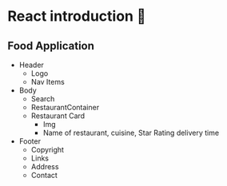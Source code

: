 # React introduction 🚀

## Food Application


- Header
    - Logo
    - Nav Items
- Body
    - Search
    - RestaurantContainer
    -  Restaurant Card
        - Img
        - Name of restaurant, cuisine, Star Rating delivery time
- Footer
    - Copyright
    - Links
    - Address
    - Contact

